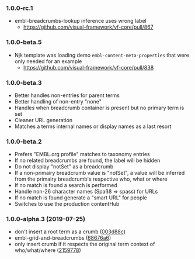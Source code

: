 ### 1.0.0-rc.1

- embl-breadcrumbs-lookup inference uses wrong label
  - https://github.com/visual-framework/vf-core/pull/867

### 1.0.0-beta.5

- Njk template was loading demo `embl-content-meta-properties` that were only needed for an example
  - https://github.com/visual-framework/vf-core/pull/838

### 1.0.0-beta.3

- Better handles non-entries for parent terms
- Better handling of non-entry "none"
- Handles when breadcrumb container is present but no primary term is set
- Cleaner URL generation
- Matches a terms internal names or display names as a last resort

### 1.0.0-beta.2

- Prefers "EMBL.org profile" matches to taxonomy entries
- If no related breadcrumbs are found, the label will be hidden
- Do not display "notSet" as a breadcrumb
- If a non-primairy breadcrumb value is "notSet", a value will be inferred from the primairy breadcrumb's respective who, what or where
- If no match is found a search is performed
- Handle non-26 character names (Spaßß => spass) for URLs
- If no match is found generate a "smart URL" for people
- Switches to use the production contentHub

### 1.0.0-alpha.3 (2019-07-25)

- don't insert a root term as a crumb ([003d88c](https://github.com/visual-framework/vf-core/commit/003d88c))
- embl-grid-and-breadcrumbs ([68676a6](https://github.com/visual-framework/vf-core/commit/68676a6))
- only insert crumb if it respects the original term context of who/what/where ([2159778](https://github.com/visual-framework/vf-core/commit/2159778))

